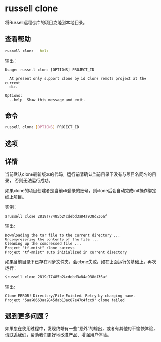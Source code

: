 # russell clone

将Russell远程仓库的项目克隆到本地目录。

## 查看帮助

```bash
russell clone --help
```

输出：

```
Usage: russell clone [OPTIONS] PROJECT_ID

  At present only support clone by id Clone remote project at the current
  dir.

Options:
  --help  Show this message and exit.
```

## 命令

```bash
russell clone [OPTIONS] PROJECT_ID
```

## 选项

## 详情

当前默认clone最新版本的代码，运行前请确认当前目录下没有与项目名同名的目录， 否则无法运行成功。

如果clone的项目创建者是当前cli登录的账号，则clone后会自动完成init操作绑定线上项目。

实例：

```
$russell clone 2819a77485b24cdebd3a84a938d536af
```

输出:

```
Downloading the tar file to the current directory ...
Uncompressring the contents of the file ...
Cleaning up the compressed file ...
Project "tf-mnist" clone success
Project "tf-mnist" auto initialized in current directory
```

如果当前目录下已存在同步文件夹，会clone失败，如在上面运行的基础上，再次运行：

```
$russell clone 2819a77485b24cdebd3a84a938d536af
```

输出:

```
Clone ERROR! Directory/File Existed. Retry by changing name.
Project "5aa50663aa2845dab10ac87e47c4fcc9" clone failed
```

## 遇到更多问题？

如果您在使用过程中，发现终端有一些“意外”的输出，或者有其他的不愉快体验，请[联系我们](/contact-us.md)，帮助我们更好地改进产品、增强用户体验。

